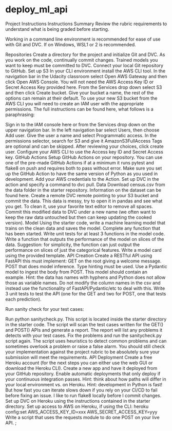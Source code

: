# deploy_ml_api

Project Instructions
Instructions Summary
Review the rubric requirements to understand what is being graded before starting.

Working in a command line environment is recommended for ease of use with Git and DVC. If on Windows, WSL1 or 2 is recommended.

Repositories
Create a directory for the project and initialize Git and DVC.
As you work on the code, continually commit changes. Trained models you want to keep must be committed to DVC.
Connect your local Git repository to GitHub.
Set up S3
In your CLI environment install the AWS CLI tool.
In the navigation bar in the Udacity classroom select Open AWS Gateway and then click Open AWS Console. You will not need the AWS Access Key ID or Secret Access Key provided here.
From the Services drop down select S3 and then click Create bucket.
Give your bucket a name, the rest of the options can remain at their default.
To use your new S3 bucket from the AWS CLI you will need to create an IAM user with the appropriate permissions. The full instructions can be found here, what follows is a paraphrasing:

Sign in to the IAM console here or from the Services drop down on the upper navigation bar.
In the left navigation bar select Users, then choose Add user.
Give the user a name and select Programmatic access.
In the permissions selector, search for S3 and give it AmazonS3FullAccess
Tags are optional and can be skipped.
After reviewing your choices, click create user.
Configure your AWS CLI to use the Access key ID and Secret Access key.
GitHub Actions
Setup GitHub Actions on your repository. You can use one of the pre-made GitHub Actions if at a minimum it runs pytest and flake8 on push and requires both to pass without error.
Make sure you set up the GitHub Action to have the same version of Python as you used in development.
Add your AWS credentials to the Action.
Set up DVC in the action and specify a command to dvc pull.
Data
Download census.csv from the data folder in the starter repository.
Information on the dataset can be found here.
Create a remote DVC remote pointing to your S3 bucket and commit the data.
This data is messy, try to open it in pandas and see what you get.
To clean it, use your favorite text editor to remove all spaces.
Commit this modified data to DVC under a new name (we often want to keep the raw data untouched but then can keep updating the cooked version).
Model
Using the starter code, write a machine learning model that trains on the clean data and saves the model. Complete any function that has been started.
Write unit tests for at least 3 functions in the model code.
Write a function that outputs the performance of the model on slices of the data.
Suggestion: for simplicity, the function can just output the performance on slices of just the categorical features.
Write a model card using the provided template.
API Creation
Create a RESTful API using FastAPI this must implement:
GET on the root giving a welcome message.
POST that does model inference.
Type hinting must be used.
Use a Pydantic model to ingest the body from POST. This model should contain an example.
Hint: the data has names with hyphens and Python does not allow those as variable names. Do not modify the column names in the csv and instead use the functionality of FastAPI/Pydantic/etc to deal with this.
Write 3 unit tests to test the API (one for the GET and two for POST, one that tests each prediction).

Run sanity check for your test cases:

Run python sanitycheck.py. This script is located inside the starter directory in the starter code.
The script will scan the test cases written for the GET() and POST() APIs and generate a report.
The report will list any problems it detects with your test cases. Fix the problems and run the sanitycheck.py script again.
The script uses heuristics to detect common problems and can sometimes overlook a problem or raise a false alarm. You should still check your implementation against the project rubric to be absolutely sure your submission will meet the requirements.
API Deployment
Create a free Heroku account (for the next steps you can either use the web GUI or download the Heroku CLI).
Create a new app and have it deployed from your GitHub repository.
Enable automatic deployments that only deploy if your continuous integration passes.
Hint: think about how paths will differ in your local environment vs. on Heroku.
Hint: development in Python is fast! But how fast you can iterate slows down if you rely on your CI/CD to fail before fixing an issue. I like to run flake8 locally before I commit changes.
Set up DVC on Heroku using the instructions contained in the starter directory.
Set up access to AWS on Heroku, if using the CLI: heroku config:set AWS_ACCESS_KEY_ID=xxx AWS_SECRET_ACCESS_KEY=yyy
Write a script that uses the requests module to do one POST on your live API.
;